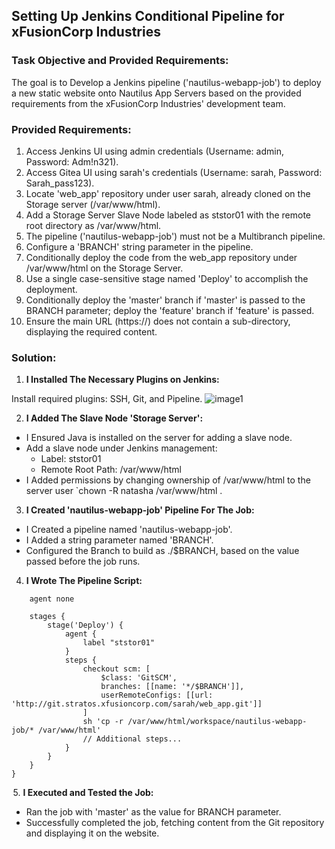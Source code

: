 ## Setting Up Jenkins Conditional Pipeline for xFusionCorp Industries

### Task Objective and Provided Requirements:
The goal is to Develop a Jenkins pipeline ('nautilus-webapp-job') to deploy a new static website onto Nautilus App Servers based on the provided requirements from the xFusionCorp Industries' development team.

### Provided Requirements:
1. Access Jenkins UI using admin credentials (Username: admin, Password: Adm!n321).
2. Access Gitea UI using sarah's credentials (Username: sarah, Password: Sarah_pass123).
3. Locate 'web_app' repository under user sarah, already cloned on the Storage server (/var/www/html).
4. Add a Storage Server Slave Node labeled as ststor01 with the remote root directory as /var/www/html.
5. The pipeline ('nautilus-webapp-job') must not be a Multibranch pipeline.
6. Configure a 'BRANCH' string parameter in the pipeline.
7. Conditionally deploy the code from the web_app repository under /var/www/html on the Storage Server.
8. Use a single case-sensitive stage named 'Deploy' to accomplish the deployment.
9. Conditionally deploy the 'master' branch if 'master' is passed to the BRANCH parameter; deploy the 'feature' branch if 'feature' is passed.
10. Ensure the main URL (https://<LBR-URL>) does not contain a sub-directory, displaying the required content.

### Solution:
1. **I Installed The Necessary Plugins on Jenkins:**

Install required plugins: SSH, Git, and Pipeline.
![image1](./images/dockerimagetransfer1.png)

2. **I Added The Slave Node 'Storage Server':**

- I Ensured Java is installed on the server for adding a slave node.
- Add a slave node under Jenkins management:
  - Label: ststor01
  - Remote Root Path: /var/www/html
- I Added permissions by changing ownership of /var/www/html to the server user `chown -R natasha /var/www/html .





3. **I Created 'nautilus-webapp-job' Pipeline For The Job:**

- I Created a pipeline named 'nautilus-webapp-job'.
- I Added a string parameter named 'BRANCH'.
- Configured the Branch to build as ./$BRANCH, based on the value passed before the job runs.


4. **I Wrote The Pipeline Script:**

```pipeline {
    agent none

    stages {
        stage('Deploy') {
            agent {
                label "ststor01"
            }
            steps {
                checkout scm: [
                    $class: 'GitSCM',
                    branches: [[name: '*/$BRANCH']],
                    userRemoteConfigs: [[url: 'http://git.stratos.xfusioncorp.com/sarah/web_app.git']]
                ]
                sh 'cp -r /var/www/html/workspace/nautilus-webapp-job/* /var/www/html'
                // Additional steps...
            }
        }
    }
}
```


 5. **I Executed and Tested the Job:**
   - Ran the job with 'master' as the value for BRANCH parameter.
   - Successfully completed the job, fetching content from the Git repository and displaying it on the website.
